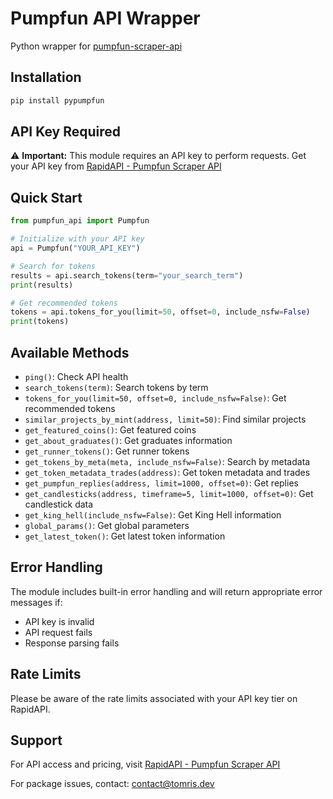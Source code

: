 # Pumpfun API Wrapper

Python wrapper for [pumpfun-scraper-api](https://rapidapi.com/domainfinderapi/api/pumpfun-scraper-api)

## Installation

```bash
pip install pypumpfun
```

## API Key Required

⚠️ **Important:** This module requires an API key to perform requests. Get your API key from [RapidAPI - Pumpfun Scraper API](https://rapidapi.com/domainfinderapi/api/pumpfun-scraper-api)

## Quick Start

```python
from pumpfun_api import Pumpfun

# Initialize with your API key
api = Pumpfun("YOUR_API_KEY")

# Search for tokens
results = api.search_tokens(term="your_search_term")
print(results)

# Get recommended tokens
tokens = api.tokens_for_you(limit=50, offset=0, include_nsfw=False)
print(tokens)
```

## Available Methods

- `ping()`: Check API health
- `search_tokens(term)`: Search tokens by term
- `tokens_for_you(limit=50, offset=0, include_nsfw=False)`: Get recommended tokens
- `similar_projects_by_mint(address, limit=50)`: Find similar projects
- `get_featured_coins()`: Get featured coins
- `get_about_graduates()`: Get graduates information
- `get_runner_tokens()`: Get runner tokens
- `get_tokens_by_meta(meta, include_nsfw=False)`: Search by metadata
- `get_token_metadata_trades(address)`: Get token metadata and trades
- `get_pumpfun_replies(address, limit=1000, offset=0)`: Get replies
- `get_candlesticks(address, timeframe=5, limit=1000, offset=0)`: Get candlestick data
- `get_king_hell(include_nsfw=False)`: Get King Hell information
- `global_params()`: Get global parameters
- `get_latest_token()`: Get latest token information

## Error Handling

The module includes built-in error handling and will return appropriate error messages if:
- API key is invalid
- API request fails
- Response parsing fails

## Rate Limits

Please be aware of the rate limits associated with your API key tier on RapidAPI.

## Support

For API access and pricing, visit [RapidAPI - Pumpfun Scraper API](https://rapidapi.com/domainfinderapi/api/pumpfun-scraper-api)

For package issues, contact: [contact@tomris.dev](mailto:contact@tomris.dev)
